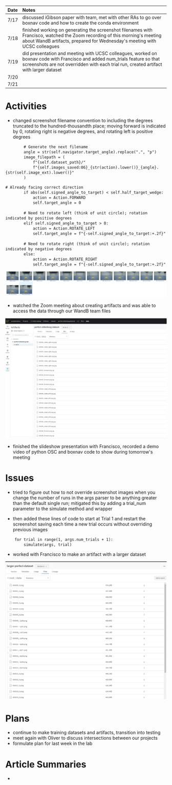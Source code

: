 | Date   | Notes
| :----- | :-------------------------------
|7/17 | discussed iGibson paper with team, met with other RAs to go over boxnav code and how to create the conda environment
|7/18 | finished working on generating the screenshot filenames with Francisco, watched the Zoom recording of this morning's meeting about WandB artifacts, prepared for Wednesday's meeting with UCSC colleagues
|7/19 | did presentation and meeting with UCSC colleagues, worked on boxnav code with Francisco and added num_trials feature so that screenshots are not overridden with each trial run, created artifact with larger dataset
|7/20 | 
|7/21 | 

# Activities

- changed screenshot filename convention to including the degrees truncated to the hundred-thousandth place; moving forward is indicated by 0, rotating right is negative degrees, and rotating left is positive degrees

```
        # Generate the next filename
        angle = str(self.navigator.target_angle).replace(".", "p")
        image_filepath = (
            f"{self.dataset_path}/"
            f"{self.images_saved:06}_{str(action).lower()}_{angle}.{str(self.image_ext).lower()}"
        )
```
```
# Already facing correct direction
        if abs(self.signed_angle_to_target) < self.half_target_wedge:
            action = Action.FORWARD
            self.target_angle = 0

        # Need to rotate left (think of unit circle); rotation indicated by positive degrees
        elif self.signed_angle_to_target > 0:
            action = Action.ROTATE_LEFT
            self.target_angle = f"{-self.signed_angle_to_target:+.2f}"

        # Need to rotate right (think of unit circle); rotation indicated by negative degrees
        else:
            action = Action.ROTATE_RIGHT
            self.target_angle = f"{-self.signed_angle_to_target:+.2f}"
```
![Filenames](/assets/2023-07-24/filenames.png)

- watched the Zoom meeting about creating artifacts and was able to access the data through our WandB team files

![Artifacts](/assets/2023-07-24/teamartifacts.png)

- finished the slideshow presentation with Francisco, recorded a demo video of python OSC and boxnav code to show during tomorrow's meeting

# Issues
- tried to figure out how to not override screenshot images when you change the number of runs in the args parser to be anything greater than the default single run; mitigated this by adding a trial_num parameter to the simulate method and wrapper

- then added these lines of code to start at Trial 1 and restart the screenshot saving each time a new trial occurs without overriding previous images

```
    for trial in range(1, args.num_trials + 1):
        simulate(args, trial)
```
- worked with Francisco to make an artifact with a larger dataset

![Larger Dataset](/assets/2023-07-24/largerdataset.png)

# Plans
- continue to make training datasets and artifacts, transition into testing
- meet again with Oliver to discuss intersections between our projects
- formulate plan for last week in the lab



# Article Summaries

- 